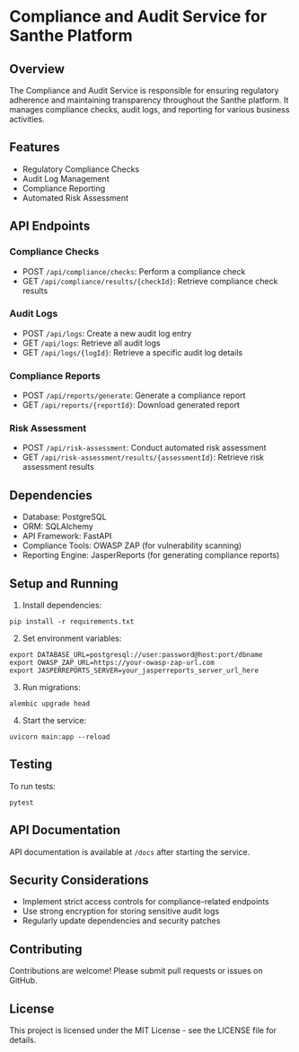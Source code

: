 # Compliance and Audit Service for Santhe Platform

## Overview

The Compliance and Audit Service is responsible for ensuring regulatory adherence and maintaining transparency throughout the Santhe platform. It manages compliance checks, audit logs, and reporting for various business activities.

## Features

- Regulatory Compliance Checks
- Audit Log Management
- Compliance Reporting
- Automated Risk Assessment

## API Endpoints

### Compliance Checks

- POST `/api/compliance/checks`: Perform a compliance check
- GET `/api/compliance/results/{checkId}`: Retrieve compliance check results

### Audit Logs

- POST `/api/logs`: Create a new audit log entry
- GET `/api/logs`: Retrieve all audit logs
- GET `/api/logs/{logId}`: Retrieve a specific audit log details

### Compliance Reports

- POST `/api/reports/generate`: Generate a compliance report
- GET `/api/reports/{reportId}`: Download generated report

### Risk Assessment

- POST `/api/risk-assessment`: Conduct automated risk assessment
- GET `/api/risk-assessment/results/{assessmentId}`: Retrieve risk assessment results

## Dependencies

- Database: PostgreSQL
- ORM: SQLAlchemy
- API Framework: FastAPI
- Compliance Tools: OWASP ZAP (for vulnerability scanning)
- Reporting Engine: JasperReports (for generating compliance reports)

## Setup and Running

1. Install dependencies:
```
pip install -r requirements.txt
```

2. Set environment variables:
```
export DATABASE_URL=postgresql://user:password@host:port/dbname 
export OWASP_ZAP_URL=https://your-owasp-zap-url.com 
export JASPERREPORTS_SERVER=your_jasperreports_server_url_here
```

3. Run migrations:
```
alembic upgrade head
```

4. Start the service:
```
uvicorn main:app --reload
```

## Testing

To run tests:
```
pytest
```

## API Documentation

API documentation is available at `/docs` after starting the service.

## Security Considerations

- Implement strict access controls for compliance-related endpoints
- Use strong encryption for storing sensitive audit logs
- Regularly update dependencies and security patches

## Contributing

Contributions are welcome! Please submit pull requests or issues on GitHub.

## License

This project is licensed under the MIT License - see the LICENSE file for details.
